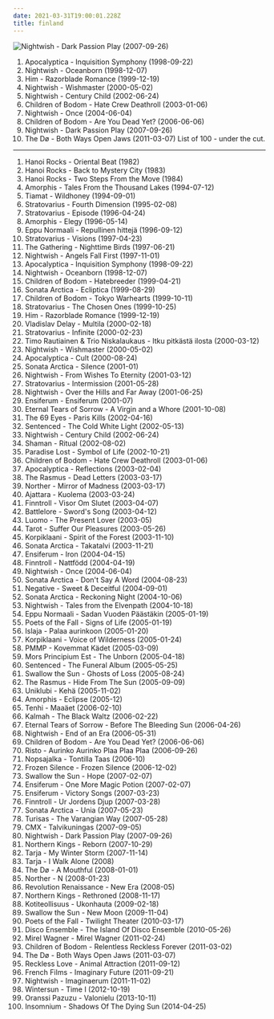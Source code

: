 ```yaml
---
date: 2021-03-31T19:00:01.228Z
title: finland
---
```

![Nightwish - Dark Passion Play (2007-09-26)](http://coverartarchive.org/release/b3f9e375-2225-478b-b66f-2b100bedd56e/16333876658-500.jpg "Nightwish - Dark Passion Play (2007-09-26)")
1. <span title="#symphonic_metal #instrumental #cello #metal">Apocalyptica - Inquisition Symphony (1998-09-22)</span>
2. <span title="#symphonic_metal #power_metal">Nightwish - Oceanborn (1998-12-07)</span>
3. <span title="#love_metal #him #rock">Him - Razorblade Romance (1999-12-19)</span>
4. <span title="#symphonic_metal #power_metal">Nightwish - Wishmaster (2000-05-02)</span>
5. <span title="#symphonic_metal">Nightwish - Century Child (2002-06-24)</span>
6. <span title="#melodic_death_metal">Children of Bodom - Hate Crew Deathroll (2003-01-06)</span>
7. <span title="#symphonic_metal">Nightwish - Once (2004-06-04)</span>
8. <span title="#melodic_death_metal">Children of Bodom - Are You Dead Yet? (2006-06-06)</span>
9. <span title="#symphonic_metal #power_metal">Nightwish - Dark Passion Play (2007-09-26)</span>
10. <span title="#2011">The Dø - Both Ways Open Jaws (2011-03-07)</span>
List of 100 - under the cut.
<!-- more -->
-----
1. <span title="#80_s #glam_rock #glam_punk #headbangers_ball #finnish #underrated #helsinki #1980_s #finland #glam_metal #sleaze_rock #oriental_beat #goules_recommended">Hanoi Rocks - Oriental Beat (1982)</span>
2. <span title="#80_s #glam_rock #big_hair #1983 #finnish #underrated #laptop #glam_punk #helsinki #1980_s #finland #glam_metal #sleaze_rock #headbangers_ball #dead_rockstars #finnish_group #80_s_glam_rock #album_jeg_maa_laane #great_finnish_albums #goules_recommended #zaz_recommended">Hanoi Rocks - Back to Mystery City (1983)</span>
3. <span title="#80_s #glam_rock #hard_rock #hair_metal #finnish #finland #glam_metal #up_around_the_bend">Hanoi Rocks - Two Steps From the Move (1984)</span>
4. <span title="#melodic_death_metal #death_metal #doom_metal">Amorphis - Tales From the Thousand Lakes (1994-07-12)</span>
5. <span title="#gothic_metal #doom_metal">Tiamat - Wildhoney (1994-09-01)</span>
6. <span title="#power_metal">Stratovarius - Fourth Dimension (1995-02-08)</span>
7. <span title="#power_metal">Stratovarius - Episode (1996-04-24)</span>
8. <span title="#progressive_metal #1996">Amorphis - Elegy (1996-05-14)</span>
9. <span title="#rock #finnish #compilation #finland #eppu_normaali #punk #alternative_rock #pop_rock #new_wave #folk_rock #suomi #suomirock #suomeksi #finnish_lyrics #kokoelma">Eppu Normaali - Repullinen hittejä (1996-09-12)</span>
10. <span title="#power_metal">Stratovarius - Visions (1997-04-23)</span>
11. <span title="#progressive_metal #gothic_metal #1997 #metal #atmospheric_metal #atmospheric #female_vocalists #atmospheric_rock">The Gathering - Nighttime Birds (1997-06-21)</span>
12. <span title="#symphonic_metal">Nightwish - Angels Fall First (1997-11-01)</span>
13. <span title="#symphonic_metal #instrumental #cello #metal">Apocalyptica - Inquisition Symphony (1998-09-22)</span>
14. <span title="#symphonic_metal #power_metal">Nightwish - Oceanborn (1998-12-07)</span>
15. <span title="#melodic_death_metal">Children of Bodom - Hatebreeder (1999-04-21)</span>
16. <span title="#power_metal">Sonata Arctica - Ecliptica (1999-08-29)</span>
17. <span title="#melodic_death_metal #live #death_metal">Children of Bodom - Tokyo Warhearts (1999-10-11)</span>
18. <span title="#power_metal #melodic_power_metal #heavy_metal #symphonic_metal #finland #harukaex_s_2 #cronowish_power">Stratovarius - The Chosen Ones (1999-10-25)</span>
19. <span title="#love_metal #him #rock">Him - Razorblade Romance (1999-12-19)</span>
20. <span title="#electronic #glitch #minimal #ambient">Vladislav Delay - Multila (2000-02-18)</span>
21. <span title="#power_metal">Stratovarius - Infinite (2000-02-23)</span>
22. <span title="#2000 #heavy_metal #finnish_metal #suomi #finland">Timo Rautiainen & Trio Niskalaukaus - Itku pitkästä ilosta (2000-03-12)</span>
23. <span title="#symphonic_metal #power_metal">Nightwish - Wishmaster (2000-05-02)</span>
24. <span title="#symphonic_metal #cello_metal #instrumental">Apocalyptica - Cult (2000-08-24)</span>
25. <span title="#power_metal">Sonata Arctica - Silence (2001-01)</span>
26. <span title="#symphonic_metal">Nightwish - From Wishes To Eternity (2001-03-12)</span>
27. <span title="#power_metal #melodic_metal">Stratovarius - Intermission (2001-05-28)</span>
28. <span title="#symphonic_metal">Nightwish - Over the Hills and Far Away (2001-06-25)</span>
29. <span title="#folk_metal #viking_metal #melodic_death_metal">Ensiferum - Ensiferum (2001-07)</span>
30. <span title="#melodic_death_metal">Eternal Tears of Sorrow - A Virgin and a Whore (2001-10-08)</span>
31. <span title="#rock #finnish #gothic_rock #the_69_eyes #2002 #gothic">The 69 Eyes - Paris Kills (2002-04-16)</span>
32. <span title="#gothic_metal #metal #finnish">Sentenced - The Cold White Light (2002-05-13)</span>
33. <span title="#symphonic_metal">Nightwish - Century Child (2002-06-24)</span>
34. <span title="#power_metal #heavy_metal #brazilian">Shaman - Ritual (2002-08-02)</span>
35. <span title="#gothic_metal">Paradise Lost - Symbol of Life (2002-10-21)</span>
36. <span title="#melodic_death_metal">Children of Bodom - Hate Crew Deathroll (2003-01-06)</span>
37. <span title="#symphonic_metal #cello_metal #instrumental">Apocalyptica - Reflections (2003-02-04)</span>
38. <span title="#rock #alternative_rock #finnish">The Rasmus - Dead Letters (2003-03-17)</span>
39. <span title="#melodic_death_metal">Norther - Mirror of Madness (2003-03-17)</span>
40. <span title="#black_metal">Ajattara - Kuolema (2003-03-24)</span>
41. <span title="#folk #folk_metal #viking_metal #acoustic">Finntroll - Visor Om Slutet (2003-04-07)</span>
42. <span title="#folk_metal #fantasy_metal #epic_metal">Battlelore - Sword's Song (2003-04-12)</span>
43. <span title="#house #microhouse">Luomo - The Present Lover (2003-05)</span>
44. <span title="#heavy_metal #power_metal">Tarot - Suffer Our Pleasures (2003-05-26)</span>
45. <span title="#folk_metal">Korpiklaani - Spirit of the Forest (2003-11-10)</span>
46. <span title="#power_metal">Sonata Arctica - Takatalvi (2003-11-21)</span>
47. <span title="#folk_metal #viking_metal">Ensiferum - Iron (2004-04-15)</span>
48. <span title="#folk_metal #black_metal">Finntroll - Nattfödd (2004-04-19)</span>
49. <span title="#symphonic_metal">Nightwish - Once (2004-06-04)</span>
50. <span title="#power_metal">Sonata Arctica - Don't Say A Word (2004-08-23)</span>
51. <span title="#glam_rock">Negative - Sweet & Deceitful (2004-09-01)</span>
52. <span title="#power_metal">Sonata Arctica - Reckoning Night (2004-10-06)</span>
53. <span title="#symphonic_metal #gothic_metal #metal #finnish">Nightwish - Tales from the Elvenpath (2004-10-18)</span>
54. <span title="#suomi_rock #2004 #rock #finnish #suomi #finland #suomirock #suomeksi #finnish_lyrics #eppu_normaali">Eppu Normaali - Sadan Vuoden Päästäkin (2005-01-19)</span>
55. <span title="#rock #alternative_rock #finnish">Poets of the Fall - Signs of Life (2005-01-19)</span>
56. <span title="#new_weird_finland #folk #freak_folk #psychedelic_folk #finland">Islaja - Palaa aurinkoon (2005-01-20)</span>
57. <span title="#folk_metal">Korpiklaani - Voice of Wilderness (2005-01-24)</span>
58. <span title="#pop #finnish #rock #2005 #finland #scandinavia #finnish_and_streamable">PMMP - Kovemmat Kädet (2005-03-09)</span>
59. <span title="#melodic_death_metal">Mors Principium Est - The Unborn (2005-04-18)</span>
60. <span title="#gothic_metal">Sentenced - The Funeral Album (2005-05-25)</span>
61. <span title="#doom_metal">Swallow the Sun - Ghosts of Loss (2005-08-24)</span>
62. <span title="#rock #alternative_rock #alternative #finnish">The Rasmus - Hide From The Sun (2005-09-09)</span>
63. <span title="#finnish #suomirock #rock #hard_rock #glam_rock #finland #finnish_rock #tampere #on_repeat #most_amazing_bands_in_the_fucking_world">Uniklubi - Kehä (2005-11-02)</span>
64. <span title="#progressive_metal #melodic_death_metal">Amorphis - Eclipse (2005-12)</span>
65. <span title="#folk #dark_folk #2006 #neofolk">Tenhi - Maaäet (2006-02-10)</span>
66. <span title="#melodic_death_metal">Kalmah - The Black Waltz (2006-02-22)</span>
67. <span title="#melodic_death_metal">Eternal Tears of Sorrow - Before The Bleeding Sun (2006-04-26)</span>
68. <span title="#symphonic_metal">Nightwish - End of an Era (2006-05-31)</span>
69. <span title="#melodic_death_metal">Children of Bodom - Are You Dead Yet? (2006-06-06)</span>
70. <span title="#nordic #check_out #finland #sun_and_moon_and_stars_and_outer_space">Risto - Aurinko Aurinko Plaa Plaa Plaa (2006-09-26)</span>
71. <span title="#reggae #finnish #suomi #finland #suomeksi #finnish_lyrics #artist_nopsajalka #genre_reggae">Nopsajalka - Tontilla Taas (2006-10)</span>
72. <span title="#instrumental #fully_streamable_albums #piano #ambient">Frozen Silence - Frozen Silence (2006-12-02)</span>
73. <span title="#doom_metal #death_doom_metal">Swallow the Sun - Hope (2007-02-07)</span>
74. <span title="#viking_metal #folk_metal">Ensiferum - One More Magic Potion (2007-02-07)</span>
75. <span title="#folk_metal #viking_metal #melodic_death_metal">Ensiferum - Victory Songs (2007-03-23)</span>
76. <span title="#folk_metal #black_metal">Finntroll - Ur Jordens Djup (2007-03-28)</span>
77. <span title="#power_metal #progressive_metal #melodic_metal">Sonata Arctica - Unia (2007-05-23)</span>
78. <span title="#folk_metal #viking_metal">Turisas - The Varangian Way (2007-05-28)</span>
79. <span title="#progressive_rock">CMX - Talvikuningas (2007-09-05)</span>
80. <span title="#symphonic_metal #power_metal">Nightwish - Dark Passion Play (2007-09-26)</span>
81. <span title="#symphonic_metal #cover #power_metal">Northern Kings - Reborn (2007-10-29)</span>
82. <span title="#symphonic_metal #female_fronted_metal">Tarja - My Winter Storm (2007-11-14)</span>
83. <span title="#symphonic_metal">Tarja - I Walk Alone (2008)</span>
84. <span title="#indie #folk #2008">The Dø - A Mouthful (2008-01-01)</span>
85. <span title="#melodic_death_metal">Norther - N (2008-01-23)</span>
86. <span title="#power_metal #michael_kiske #timo_tolkki #tobias_sammet">Revolution Renaissance - New Era (2008-05)</span>
87. <span title="#cover #symphonic_metal #power_metal">Northern Kings - Rethroned (2008-11-17)</span>
88. <span title="#rock #finnish #2009 #finland #suomirock #hardrock #heavymetal">Kotiteollisuus - Ukonhauta (2009-02-18)</span>
89. <span title="#doom_metal #death_doom_metal">Swallow the Sun - New Moon (2009-11-04)</span>
90. <span title="#alternative_rock #rock #2010">Poets of the Fall - Twilight Theater (2010-03-17)</span>
91. <span title="#rock #punk">Disco Ensemble - The Island Of Disco Ensemble (2010-05-26)</span>
92. <span title="#folk #indie #acoustic #blues #debut #finland #bone_voyage_recordings #kioski">Mirel Wagner - Mirel Wagner (2011-02-24)</span>
93. <span title="#melodic_death_metal">Children of Bodom - Relentless Reckless Forever (2011-03-02)</span>
94. <span title="#2011">The Dø - Both Ways Open Jaws (2011-03-07)</span>
95. <span title="#2011 #glam_metal #heavy_metal #hard_rock #hair_metal #finnish #glam_punk #2010_s #finland #sleaze_rock #i_hope_you_get_shot #kuopio #here_we_go #second_wave_of_american_tween_melodic_rap_metalcore">Reckless Love - Animal Attraction (2011-09-12)</span>
96. <span title="#2011 #indie #nordic #time #finland #gaea">French Films - Imaginary Future (2011-09-21)</span>
97. <span title="#symphonic_metal #power_metal">Nightwish - Imaginaerum (2011-11-02)</span>
98. <span title="#melodic_death_metal #symphonic_metal #progressive_blackened_homoerotic_weeaboo_metal #leather_daddy_rape_soundtrack #misanthropic_gay_romance_nostalgia_metal #neo_erotic_spandex_metal #japanese_leather_daddy_viking_winter_rape_metal #power_metal">Wintersun - Time I (2012-10-19)</span>
99. <span title="#2013 #space_rock #psychedelic_black_metal">Oranssi Pazuzu - Valonielu (2013-10-11)</span>
100. <span title="#melodic_death_metal #2014">Insomnium - Shadows Of The Dying Sun (2014-04-25)</span>
